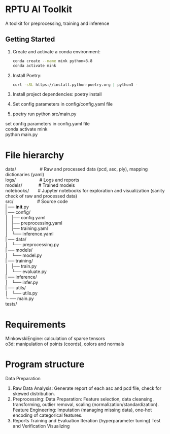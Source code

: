 # RPTU AI Toolkit
A toolkit for preprocessing, training and inference

## Getting Started

1. Create and activate a conda environment:
   ```sh
   conda create --name mink python=3.8
   conda activate mink

2. Install Poetry:
   ```sh
   curl -sSL https://install.python-poetry.org | python3 -

3. Install project dependencies:
poetry install

4. Set config parameters in config/config.yaml file

5. poetry run python src/main.py


set config parameters in config.yaml file   
conda activate mink  
python main.py   

# File hierarchy
data/     &nbsp;   &nbsp;   &nbsp;   &nbsp;   &nbsp;  &nbsp;   &nbsp;  &nbsp;   &nbsp;   # Raw and processed data (pcd, asc, ply), mapping dictionaries (yaml)  
logs/  &nbsp;   &nbsp;   &nbsp;   &nbsp;   &nbsp; &nbsp;   &nbsp;   &nbsp;  &nbsp;     # Logs and reports  
models/   &nbsp;   &nbsp;   &nbsp;   &nbsp;  &nbsp;   &nbsp;       # Trained models  
notebooks/  &nbsp;   &nbsp;   &nbsp;     # Jupyter notebooks for exploration and visualization (sanity check of raw and processed data)  
src/    &nbsp;   &nbsp;   &nbsp;   &nbsp;   &nbsp;    &nbsp;   &nbsp;   &nbsp;   &nbsp;    # Source code  
| ── __init__.py  
| ── config/  
│  &nbsp;  |── config.yaml  
│  &nbsp;  |── preprocessing.yaml  
│  &nbsp;  |── training.yaml  
│  &nbsp;  └── inference.yaml  
| ── data/  
│  &nbsp;  └── preprocessing.py  
| ── models/  
│  &nbsp;  └── model.py  
| ── training/  
│  &nbsp;  |── train.py  
│  &nbsp;  └── evaluate.py  
| ── inference/  
│  &nbsp;  └── infer.py  
| ── utils/  
│  &nbsp;  └── utils.py  
└ ── main.py  
tests/  

 
# Requirements
MinkowskiEngine: calculation of sparse tensors  
o3d: manipulation of points (coords), colors and normals  

# Program structure
Data Preparation
1. Raw Data Analysis: Generate report of each asc and pcd file, check for skewed distribution.
2. Preprocessing:
Data Preparation: Feature selection, data cleansing, transforming, outlier removal, scaling (normalization/standardization).
Feature Engineering: Imputation (managing missing data), one-hot encoding of categorical features.
3. Reports
Training and Evaluation
Iteration (hyperparameter tuning)
Test and Verification
Visualizing
